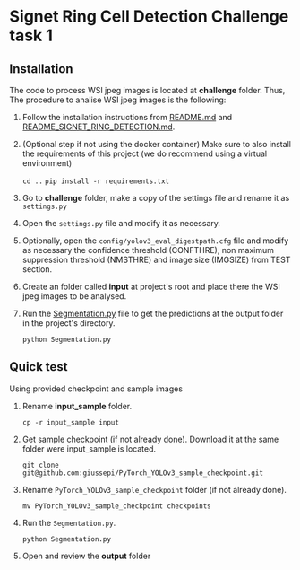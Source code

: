 # Signet Ring Cell Detection Challenge task 1

## Installation
The code to process WSI jpeg images is located at **challenge** folder. Thus,
The procedure to analise WSI jpeg images is the following:

1. Follow the installation instructions from [README.md](../README.md) and [README_SIGNET_RING_DETECTION.md](../README_SIGNET_RING_DETECTION.md).
2. (Optional step if not using the docker container) Make sure to also install
   the requirements of this project (we do recommend using a virtual environment)
   
   `cd ..`
   `pip install -r requirements.txt`
2. Go to **challenge** folder, make a copy of the settings file and rename it as
   `settings.py`
2. Open the `settings.py` file and modify it as necessary.
3. Optionally, open the `config/yolov3_eval_digestpath.cfg` file and modify as
   necessary the confidence threshold (CONFTHRE), non maximum suppression
   threshold (NMSTHRE) and image size (IMGSIZE) from TEST section.
4. Create an folder called **input** at project's root and place there the WSI jpeg
   images to be analysed.
5. Run the [Segmentation.py](../Segmentation.py) file to get the predictions at
   the output folder in the project's directory.
   
   `python Segmentation.py`

## Quick test
Using provided checkpoint and sample images

1. Rename **input_sample** folder.
     
     `cp -r input_sample input`

2. Get sample checkpoint (if not already done). Download it at the same folder were input_sample is located.

     `git clone git@github.com:giussepi/PyTorch_YOLOv3_sample_checkpoint.git`

3. Rename `PyTorch_YOLOv3_sample_checkpoint` folder (if not already done).

    `mv PyTorch_YOLOv3_sample_checkpoint checkpoints`
    
4. Run the `Segmentation.py`.

     `python Segmentation.py`

5. Open and review the **output** folder
